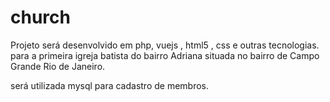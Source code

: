 # church

Projeto será desenvolvido em php, vuejs , html5 , css e outras tecnologias. para a primeira igreja batista do bairro Adriana situada no bairro de Campo Grande Rio de Janeiro.


será utilizada mysql para cadastro de membros.

